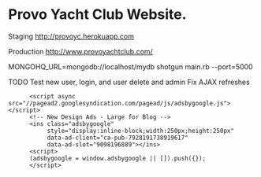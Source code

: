 Provo Yacht Club Website. 
==============

Staging
http://provoyc.herokuapp.com

Production
http://www.provoyachtclub.com/

MONGOHQ_URL=mongodb://localhost/mydb shotgun main.rb --port=5000



TODO
Test new user, login, and user delete and admin
	Fix AJAX refreshes



          <script async src="//pagead2.googlesyndication.com/pagead/js/adsbygoogle.js"></script>
          <!-- New Design Ads - Large for Blog -->
          <ins class="adsbygoogle"
               style="display:inline-block;width:250px;height:250px"
               data-ad-client="ca-pub-7928191738919617"
               data-ad-slot="9098196889"></ins>
          <script>
          (adsbygoogle = window.adsbygoogle || []).push({});
          </script>